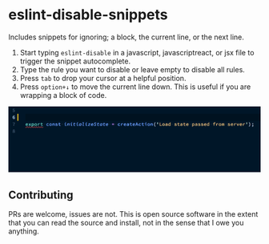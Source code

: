 # eslint-disable-snippets
Includes snippets for ignoring; a block, the current line, or the next line.

1. Start typing `eslint-disable` in a javascript, javascriptreact, or jsx file to trigger the snippet autocomplete.
1. Type the rule you want to disable or leave empty to disable all rules.
1. Press `tab` to drop your cursor at a helpful position.
1. Press `option+↓` to move the current line down. This is useful if you are wrapping a block of
code.

![Block disable in use](/images/disable-block_1.2.0.gif)

## Contributing
PRs are welcome, issues are not. This is open source software in the extent that you can read the source and install, not in the sense that I owe you anything.